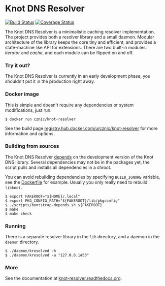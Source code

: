 # Knot DNS Resolver

[![Build Status](https://travis-ci.org/CZ-NIC/knot-resolver.svg?branch=master)](https://travis-ci.org/CZ-NIC/knot-resolver)
[![Coverage Status](https://coveralls.io/r/CZ-NIC/knot-resolver/badge.svg?branch=master)](https://coveralls.io/r/CZ-NIC/knot-resolver?branch=master)

The Knot DNS Resolver is a minimalistic caching resolver implementation. The project provides both a resolver
library and a small daemon. Modular architecture of the library keeps the core tiny and efficient, and provides
a state-machine like API for extensions. There are two built-in modules: *iterator* and *cache*,
and each module can be flipped on and off.

### Try it out?

The Knot DNS Resolver is currently in an early development phase, you shouldn't put it in the production right away.

### Docker image

This is simple and doesn't require any dependencies or system modifications, just run:

```
$ docker run cznic/knot-resolver
```

See the build page [registry.hub.docker.com/u/cznic/knot-resolver](https://registry.hub.docker.com/u/cznic/knot-resolver) for more information and options.

### Building from sources 

The Knot DNS Resolver [depends][depends] on the development version of the Knot DNS library.
Several dependencies may not be in the packages yet, the script pulls and installs all dependencies in a chroot.

You can avoid rebuilding dependencies by specifying `BUILD_IGNORE` variable, see the [Dockerfile](scripts/Dockerfile)
for example. Usually you only really need to rebuild `libknot`.

```
$ export FAKEROOT="${HOME}/.local"
$ export PKG_CONFIG_PATH="${FAKEROOT}/lib/pkgconfig"
$ ./scripts/bootstrap-depends.sh ${FAKEROOT}
$ make
$ make check
```

### Running

There is a separate resolver library in the `lib` directory, and a daemon in the `daemon` directory.

```
$ ./daemon/kresolved -h
$ ./daemon/kresolved -a "127.0.0.1#53"
```

### More

See the documentation at [knot-resolver.readthedocs.org][doc].

[depends]: http://knot-resolver.readthedocs.org/en/latest/build.html
[doc]: http://knot-resolver.readthedocs.org/en/latest/index.html
